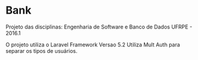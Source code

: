 # Bank

Projeto das disciplinas: Engenharia de Software e Banco de Dados
UFRPE - 2016.1

O projeto utiliza o Laravel Framework Versao 5.2
Utiliza Mult Auth para separar os tipos de usuários.
